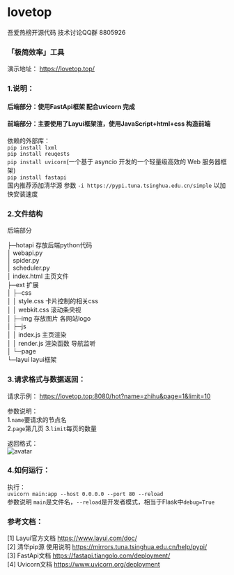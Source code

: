 # lovetop
吾爱热榜开源代码  技术讨论QQ群 8805926

### 「极简效率」工具

演示地址： https://lovetop.top/

### 1.说明：
#### 后端部分：使用FastApi框架 配合uvicorn 完成
#### 前端部分：主要使用了Layui框架渲，使用JavaScript+html+css 构造前端
依赖的外部库：    
`pip install lxml`  
`pip install reuqests`   
`pip install uvicorn`(一个基于 asyncio 开发的一个轻量级高效的 Web 服务器框架)  
`pip install fastapi`   
国内推荐添加清华源 参数  `-i https://pypi.tuna.tsinghua.edu.cn/simple` 以加快安装速度  

### 2.文件结构

后端部分

├─hotapi  存放后端python代码  
│  webapi.py  
│  spider.py  
│  scheduler.py  
│  index.html 主页文件  
├─ext  扩展  
│  ├─css  
│  │      style.css 卡片控制的相关css  
│  │      webkit.css  滚动条央视  
│  ├─img  存放图片 各网站logo  
│  ├─js  
│  │      index.js  主页渲染  
│  │      render.js 渲染函数 导航监听  
│  └─page  
└─layui layui框架 

### 3.请求格式与数据返回：  
请求示例： https://lovetop.top:8080/hot?name=zhihu&page=1&limit=10  

参数说明：  
1.`name`要请求的节点名  
2.`page`第几页
3.`limit`每页的数量

返回格式：  
![avatar](https://raw.githubusercontent.com/LookCos/lovetop/master/preview/json.jpg)
### 4.如何运行：
执行：  
`uvicorn main:app --host 0.0.0.0 --port 80 --reload`  
参数说明 `main`是文件名，`--reload`是开发者模式，相当于Flask中`debug=True`  

### 参考文档：  
[1] Layui官方文档       https://www.layui.com/doc/  
[2] 清华pip源 使用说明 https://mirrors.tuna.tsinghua.edu.cn/help/pypi/  
[3]  FastApi文档       https://fastapi.tiangolo.com/deployment/  
[4]  Uvicorn文档       https://www.uvicorn.org/deployment
